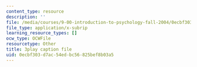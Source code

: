 ```yaml
---
content_type: resource
description: ''
file: /media/courses/9-00-introduction-to-psychology-fall-2004/0ecbf303d7ac54edbc56825bef8b03a5_10503.vtt
file_type: application/x-subrip
learning_resource_types: []
ocw_type: OCWFile
resourcetype: Other
title: 3play caption file
uid: 0ecbf303-d7ac-54ed-bc56-825bef8b03a5
---
```

